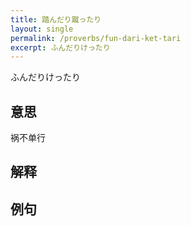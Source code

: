```yaml
---
title: 踏んだり蹴ったり
layout: single
permalink: /proverbs/fun-dari-ket-tari
excerpt: ふんだりけったり
---
```


ふんだりけったり

## 意思

祸不单行

## 解释

## 例句


